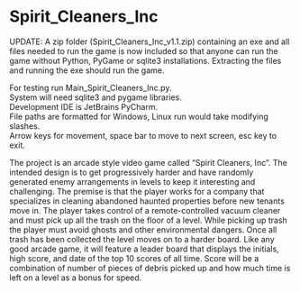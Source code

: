 # Spirit_Cleaners_Inc
UPDATE:  A zip folder (Spirit_Cleaners_Inc_v1.1.zip) containing an exe and all files needed to run the game is now included so that anyone can run the game without Python, PyGame or sqlite3 installations.  Extracting the files and running the exe should run  the game.

For testing run Main_Spirit_Cleaners_Inc.py.  
System will need sqlite3 and pygame libraries.  
Development IDE is JetBrains PyCharm.  
File paths are formatted for Windows, Linux run would take modifying slashes.  
Arrow keys for movement, space bar to move to next screen, esc key to exit.  

The project is an arcade style video game called “Spirit Cleaners, Inc”.  The intended design is to get progressively harder and have randomly generated enemy arrangements in levels to keep it interesting and challenging.  The premise is that the player works for a company that specializes in cleaning abandoned haunted properties before new tenants move in.  The player takes control of a remote-controlled vacuum cleaner and must pick up all the trash on the floor of a level.  While picking up trash the player must avoid ghosts and other environmental dangers.  Once all trash has been collected the level moves on to a harder board.  Like any good arcade game, it will feature a leader board that displays the initials, high score, and date of the top 10 scores of all time.  Score will be a combination of number of pieces of debris picked up and how much time is left on a level as a bonus for speed.  
